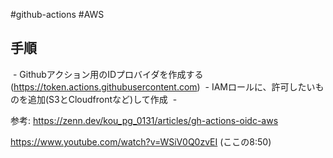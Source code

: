 #github-actions #AWS 

## 手順

 - Githubアクション用のIDプロバイダを作成する (https://token.actions.githubusercontent.com)
 - IAMロールに、許可したいものを追加(S3とCloudfrontなど)して作成
 - 


参考: 
https://zenn.dev/kou_pg_0131/articles/gh-actions-oidc-aws

https://www.youtube.com/watch?v=WSiV0Q0zvEI (ここの8:50)